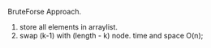 BruteForse Approach.
1. store all elements in arraylist.
2. swap (k-1) with (length - k) node.
time and space O(n);